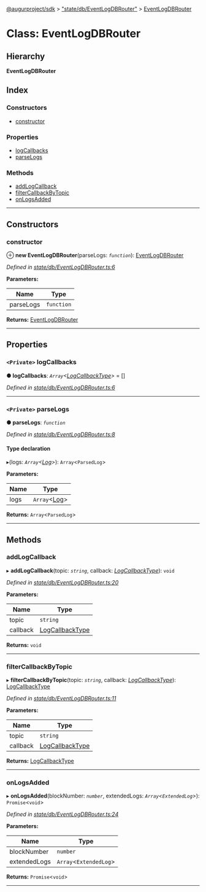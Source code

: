 [@augurproject/sdk](../README.md) > ["state/db/EventLogDBRouter"](../modules/_state_db_eventlogdbrouter_.md) > [EventLogDBRouter](../classes/_state_db_eventlogdbrouter_.eventlogdbrouter.md)

# Class: EventLogDBRouter

## Hierarchy

**EventLogDBRouter**

## Index

### Constructors

* [constructor](_state_db_eventlogdbrouter_.eventlogdbrouter.md#constructor)

### Properties

* [logCallbacks](_state_db_eventlogdbrouter_.eventlogdbrouter.md#logcallbacks)
* [parseLogs](_state_db_eventlogdbrouter_.eventlogdbrouter.md#parselogs)

### Methods

* [addLogCallback](_state_db_eventlogdbrouter_.eventlogdbrouter.md#addlogcallback)
* [filterCallbackByTopic](_state_db_eventlogdbrouter_.eventlogdbrouter.md#filtercallbackbytopic)
* [onLogsAdded](_state_db_eventlogdbrouter_.eventlogdbrouter.md#onlogsadded)

---

## Constructors

<a id="constructor"></a>

###  constructor

⊕ **new EventLogDBRouter**(parseLogs: *`function`*): [EventLogDBRouter](_state_db_eventlogdbrouter_.eventlogdbrouter.md)

*Defined in [state/db/EventLogDBRouter.ts:6](https://github.com/AugurProject/augur/blob/1991ef64ef/packages/augur-sdk/src/state/db/EventLogDBRouter.ts#L6)*

**Parameters:**

| Name | Type |
| ------ | ------ |
| parseLogs | `function` |

**Returns:** [EventLogDBRouter](_state_db_eventlogdbrouter_.eventlogdbrouter.md)

___

## Properties

<a id="logcallbacks"></a>

### `<Private>` logCallbacks

**● logCallbacks**: *`Array`<[LogCallbackType](../modules/_state_db_blockandlogstreamerlistener_.md#logcallbacktype)>* =  []

*Defined in [state/db/EventLogDBRouter.ts:6](https://github.com/AugurProject/augur/blob/1991ef64ef/packages/augur-sdk/src/state/db/EventLogDBRouter.ts#L6)*

___
<a id="parselogs"></a>

### `<Private>` parseLogs

**● parseLogs**: *`function`*

*Defined in [state/db/EventLogDBRouter.ts:8](https://github.com/AugurProject/augur/blob/1991ef64ef/packages/augur-sdk/src/state/db/EventLogDBRouter.ts#L8)*

#### Type declaration
▸(logs: *`Array`<[Log](../interfaces/_state_logs_types_.log.md)>*): `Array`<`ParsedLog`>

**Parameters:**

| Name | Type |
| ------ | ------ |
| logs | `Array`<[Log](../interfaces/_state_logs_types_.log.md)> |

**Returns:** `Array`<`ParsedLog`>

___

## Methods

<a id="addlogcallback"></a>

###  addLogCallback

▸ **addLogCallback**(topic: *`string`*, callback: *[LogCallbackType](../modules/_state_db_blockandlogstreamerlistener_.md#logcallbacktype)*): `void`

*Defined in [state/db/EventLogDBRouter.ts:20](https://github.com/AugurProject/augur/blob/1991ef64ef/packages/augur-sdk/src/state/db/EventLogDBRouter.ts#L20)*

**Parameters:**

| Name | Type |
| ------ | ------ |
| topic | `string` |
| callback | [LogCallbackType](../modules/_state_db_blockandlogstreamerlistener_.md#logcallbacktype) |

**Returns:** `void`

___
<a id="filtercallbackbytopic"></a>

###  filterCallbackByTopic

▸ **filterCallbackByTopic**(topic: *`string`*, callback: *[LogCallbackType](../modules/_state_db_blockandlogstreamerlistener_.md#logcallbacktype)*): [LogCallbackType](../modules/_state_db_blockandlogstreamerlistener_.md#logcallbacktype)

*Defined in [state/db/EventLogDBRouter.ts:11](https://github.com/AugurProject/augur/blob/1991ef64ef/packages/augur-sdk/src/state/db/EventLogDBRouter.ts#L11)*

**Parameters:**

| Name | Type |
| ------ | ------ |
| topic | `string` |
| callback | [LogCallbackType](../modules/_state_db_blockandlogstreamerlistener_.md#logcallbacktype) |

**Returns:** [LogCallbackType](../modules/_state_db_blockandlogstreamerlistener_.md#logcallbacktype)

___
<a id="onlogsadded"></a>

###  onLogsAdded

▸ **onLogsAdded**(blockNumber: *`number`*, extendedLogs: *`Array`<`ExtendedLog`>*): `Promise`<`void`>

*Defined in [state/db/EventLogDBRouter.ts:24](https://github.com/AugurProject/augur/blob/1991ef64ef/packages/augur-sdk/src/state/db/EventLogDBRouter.ts#L24)*

**Parameters:**

| Name | Type |
| ------ | ------ |
| blockNumber | `number` |
| extendedLogs | `Array`<`ExtendedLog`> |

**Returns:** `Promise`<`void`>

___

